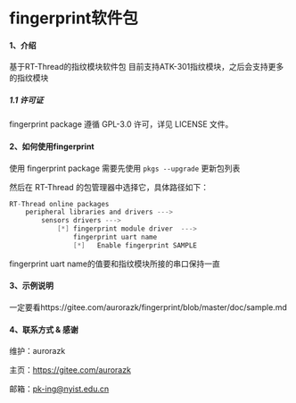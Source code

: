 
# fingerprint软件包

#### 1、介绍

基于RT-Thread的指纹模块软件包
目前支持ATK-301指纹模块，之后会支持更多的指纹模块

##### 1.1 许可证

fingerprint package 遵循 GPL-3.0 许可，详见 LICENSE 文件。

#### 2、如何使用fingerprint

使用 fingerprint package 需要先使用 `pkgs --upgrade` 更新包列表

然后在 RT-Thread 的包管理器中选择它，具体路径如下：

```c
RT-Thread online packages
    peripheral libraries and drivers --->
    	sensors drivers --->
        	[*] fingerprint module driver  --->
    			fingerprint uart name
            	[*]   Enable fingerprint SAMPLE

```

fingerprint uart name的值要和指纹模块所接的串口保持一直

#### 3、示例说明

一定要看https://gitee.com/aurorazk/fingerprint/blob/master/doc/sample.md

#### 4、联系方式 & 感谢

维护：aurorazk

主页：https://gitee.com/aurorazk

邮箱：pk-ing@nyist.edu.cn


